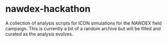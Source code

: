 # nawdex-hackathon

A collection of analysis scripts for ICON simulations for the NAWDEX field campaign. This is currently a bit of a random archive but will be filled and curated as the analysis evolves.
